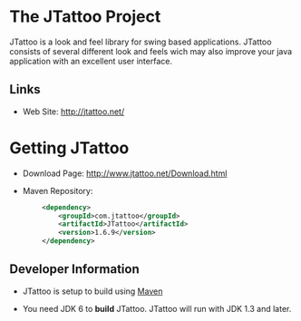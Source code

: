 # The JTattoo Project

JTattoo is a look and feel library for swing based applications. JTattoo consists of several different look and feels wich may also improve your java application with an excellent user interface.

## Links

- Web Site: http://jtattoo.net/

# Getting JTattoo

- Download Page: http://www.jtattoo.net/Download.html

- Maven Repository:
```xml
        <dependency>
            <groupId>com.jtattoo</groupId>
            <artifactId>JTattoo</artifactId>
            <version>1.6.9</version>
        </dependency>
```

## Developer Information

- JTattoo is setup to build using [Maven](http://maven.apache.org)

- You need JDK 6 to __build__ JTattoo. JTattoo will run with JDK 1.3 and later.
